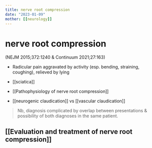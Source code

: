 ```yaml
---
title: nerve root compression
date: "2023-01-09"
mother: [[neurology]]
---
```


# nerve root compression

 (NEJM 2015;372:1240 & Continuum 2021;27:163)

* Radicular pain aggravated by activity (esp. bending, straining, coughing), relieved by lying

* [[sciatica]]
* [[Pathophysiology of nerve root compression]]
* [[neurogenic claudication]] vs [[vascular claudication]]
> Nb, diagnosis complicated by overlap between presentations & possibility of both diagnoses in the same patient.

## [[Evaluation and treatment of nerve root compression]]

